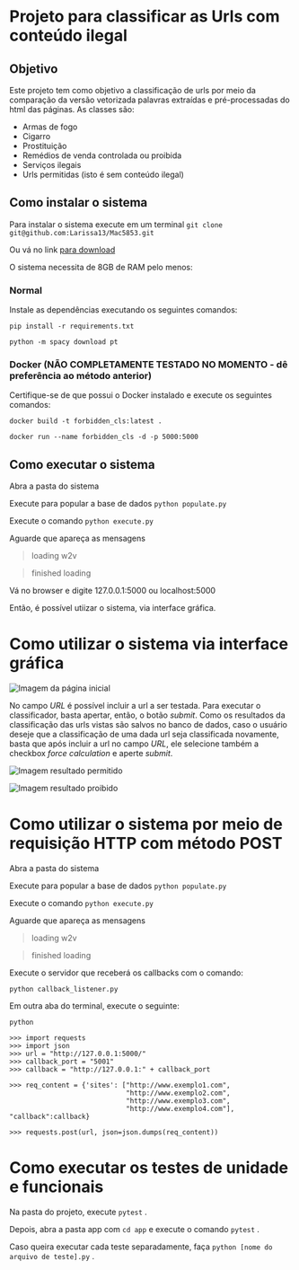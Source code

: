 # Projeto para classificar as Urls com conteúdo ilegal

## Objetivo
 Este projeto tem como objetivo a classificação de urls por meio da comparação da versão vetorizada palavras extraídas e pré-processadas do html das páginas. As classes são:
* Armas de fogo
* Cigarro
* Prostituição
* Remédios de venda controlada ou proibida
* Serviços ilegais
* Urls permitidas (isto é sem conteúdo ilegal)

## Como instalar o sistema

Para instalar o sistema execute em um terminal
`git clone git@github.com:Larissa13/Mac5853.git`

Ou vá no link [para download](https://github.com/Larissa13/Mac5853/archive/master.zip)

O sistema necessita de 8GB de RAM pelo menos:


### Normal

Instale as dependências executando os seguintes comandos:

`pip install -r requirements.txt`

`python -m spacy download pt`


### Docker (NÃO COMPLETAMENTE TESTADO NO MOMENTO - dê preferência ao método anterior)

Certifique-se de que possui o Docker instalado e execute os seguintes comandos:

`docker build -t forbidden_cls:latest .`

`docker run --name forbidden_cls -d -p 5000:5000`

## Como executar o sistema 
Abra a pasta do sistema 

Execute para popular a base de dados `python populate.py`

Execute o comando `python execute.py`

Aguarde que apareça as mensagens 

> loading w2v

> finished loading

Vá no browser e digite 127.0.0.1:5000 ou localhost:5000

Então, é possível utiizar o sistema, via interface gráfica.

# Como utilizar o sistema via interface gráfica
![Imagem da página inicial](/images/template.png "Imagem da página inicial do sistema")

No campo *URL* é possível incluir a url a ser testada.
Para executar o classificador, basta apertar, então, o botão *submit*.
Como os resultados da classificação das urls vistas são salvos no banco de dados, caso o usuário deseje que a classificação de uma dada url seja classificada novamente, basta que após incluir a url no campo *URL*, ele selecione também a checkbox *force calculation* e aperte *submit*.

![Imagem resultado permitido](/images/ans_perm.png "Imagem resultado permitido")


![Imagem resultado proibido](/images/ans_prob.png "Imagem resultado proibido")


# Como utilizar o sistema por meio de requisição HTTP com método POST
Abra a pasta do sistema 

Execute para popular a base de dados `python populate.py`

Execute o comando `python execute.py`

Aguarde que apareça as mensagens 

> loading w2v

> finished loading

Execute o servidor que receberá os callbacks com o comando:

`python callback_listener.py`

Em outra aba do terminal, execute o seguinte:

```
python 

>>> import requests
>>> import json
>>> url = "http://127.0.0.1:5000/"
>>> callback_port = "5001"
>>> callback = "http://127.0.0.1:" + callback_port

>>> req_content = {'sites': ["http://www.exemplo1.com",
                             "http://www.exemplo2.com",
                             "http://www.exemplo3.com",
                             "http://www.exemplo4.com"], "callback":callback}
                             
>>> requests.post(url, json=json.dumps(req_content))
```


# Como executar os testes de unidade e funcionais
Na pasta do projeto, execute `pytest` .

Depois, abra a pasta app com `cd app` e execute o comando `pytest` .

Caso queira executar cada teste separadamente, faça `python [nome do arquivo de teste].py` .

